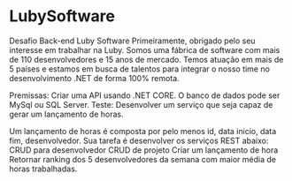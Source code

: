 # LubySoftware
Desafio Back-end Luby Software
Primeiramente, obrigado pelo seu interesse em trabalhar na Luby. Somos uma fábrica de software com mais de 110 desenvolvedores e 15 anos de mercado. Temos atuação em mais de 5 países e estamos em busca de talentos para integrar o nosso time no desenvolvimento .NET de forma 100% remota.

Premissas:
Criar uma API usando .NET CORE.
O banco de dados pode ser MySql ou SQL Server.
Teste:
Desenvolver um serviço que seja capaz de gerar um lançamento de horas.

Um lançamento de horas é composta por pelo menos id, data inicio, data fim, desenvolvedor.
Sua tarefa é desenvolver os serviços REST abaixo:
CRUD para desenvolvedor
CRUD de projeto
Criar um lançamento de hora
Retornar ranking dos 5 desenvolvedores da semana com maior média de horas trabalhadas.
